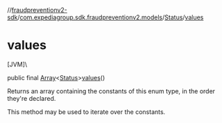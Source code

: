 //[fraudpreventionv2-sdk](../../../index.md)/[com.expediagroup.sdk.fraudpreventionv2.models](../index.md)/[Status](index.md)/[values](values.md)

# values

[JVM]\

public final [Array](https://kotlinlang.org/api/latest/jvm/stdlib/kotlin/-array/index.html)&lt;[Status](index.md)&gt;[values](values.md)()

Returns an array containing the constants of this enum type, in the order they're declared.

This method may be used to iterate over the constants.
